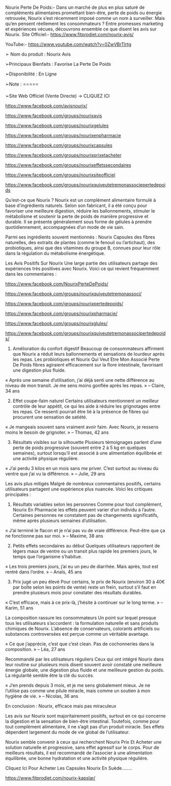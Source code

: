 Nourix Perte De Poids:- Dans un marché de plus en plus saturé de compléments alimentaires promettant bien-être, perte de poids ou énergie retrouvée, Nourix s’est récemment imposé comme un nom à surveiller. Mais qu’en pensent réellement les consommateurs ? Entre promesses marketing et expériences vécues, découvrons ensemble ce que disent les avis sur Nourix.
Site Officiel:- https://www.fitprodiet.com/nourix-avis/

YouTube:- https://www.youtube.com/watch?v=0ZwVBrTIrtg

➢ Nom du produit : Nourix Avis

➢Principaux Bienfaits : Favorise La Perte De Poids

➢Disponibilité : En Ligne

➢Note : ⭐⭐⭐⭐⭐

➢Site Web Officiel (Vente Directe) → CLIQUEZ ICI

https://www.facebook.com/avisnourix/

https://www.facebook.com/groups/nourixavis

https://www.facebook.com/groups/nourixgelules

https://www.facebook.com/groups/nourixenpharmacie

https://www.facebook.com/groups/nourixcapsules

https://www.facebook.com/groups/nourixprixetacheter

https://www.facebook.com/groups/nourixeffetssecondaires

https://www.facebook.com/groups/nourixsiteofficiel

https://www.facebook.com/groups/nourixquiveutetremonassociepertedepoids

Qu’est-ce que Nourix ?
Nourix est un complément alimentaire formulé à base d’ingrédients naturels. Selon son fabricant, il a été conçu pour favoriser une meilleure digestion, réduire les ballonnements, stimuler le métabolisme et soutenir la perte de poids de manière progressive et durable. Il se présente généralement sous forme de gélules à prendre quotidiennement, accompagnées d’un mode de vie sain.

Parmi ses ingrédients souvent mentionnés : Nourix Capsules des fibres naturelles, des extraits de plantes (comme le fenouil ou l’artichaut), des probiotiques, ainsi que des vitamines du groupe B, connues pour leur rôle dans la régulation du métabolisme énergétique.

Les Avis Positifs Sur Nourix
Une large partie des utilisateurs partage des expériences très positives avec Nourix. Voici ce qui revient fréquemment dans les commentaires :

https://www.facebook.com/NourixPerteDePoids/

https://www.facebook.com/groups/nourixquiveutetremonassoci/

https://www.facebook.com/groups/nourixpertedepoids/

https://www.facebook.com/groups/nourixpharmacie/

https://www.facebook.com/groups/nourixglules/

https://www.facebook.com/groups/nourixquiveutetremonassocipertedepoids/

1. Amélioration du confort digestif
Beaucoup de consommateurs affirment que Nourix a réduit leurs ballonnements et sensations de lourdeur après les repas. Les probiotiques et Nourix Qui Veut Etre Mon Associé Perte De Poids fibres agiraient efficacement sur la flore intestinale, favorisant une digestion plus fluide.

« Après une semaine d’utilisation, j’ai déjà senti une nette différence au niveau de mon transit. Je me sens moins gonflée après les repas. » – Claire, 34 ans

2. Effet coupe-faim naturel
Certains utilisateurs mentionnent un meilleur contrôle de leur appétit, ce qui les aide à réduire les grignotages entre les repas. Ce ressenti pourrait être lié à la présence de fibres qui procurent une sensation de satiété.

« Je mangeais souvent sans vraiment avoir faim. Avec Nourix, je ressens moins le besoin de grignoter. » – Thomas, 42 ans

3. Résultats visibles sur la silhouette
Plusieurs témoignages parlent d’une perte de poids progressive (souvent entre 2 à 5 kg en quelques semaines), surtout lorsqu’il est associé à une alimentation équilibrée et une activité physique régulière.

« J’ai perdu 3 kilos en un mois sans me priver. C’est surtout au niveau du ventre que j’ai vu la différence. » – Julie, 29 ans

Les avis plus mitigés
Malgré de nombreux commentaires positifs, certains utilisateurs partagent une expérience plus nuancée. Voici les critiques principales :

1. Résultats variables selon les personnes
Comme pour tout complément, Nourix En Pharmacie les effets peuvent varier d’un individu à l’autre. Certaines personnes ne constatent pas de changements significatifs, même après plusieurs semaines d’utilisation.

« J’ai terminé le flacon et je n’ai pas vu de vraie différence. Peut-être que ça ne fonctionne pas sur moi. » – Maxime, 38 ans

2. Petits effets secondaires au début
Quelques utilisateurs rapportent de légers maux de ventre ou un transit plus rapide les premiers jours, le temps que l’organisme s’habitue.

« Les trois premiers jours, j’ai eu un peu de diarrhée. Mais après, tout est rentré dans l’ordre. » – Anaïs, 45 ans

3. Prix jugé un peu élevé
Pour certains, le prix de Nourix (environ 30 à 40€ par boîte selon les points de vente) reste un frein, surtout s’il faut en prendre plusieurs mois pour constater des résultats durables.

« C’est efficace, mais à ce prix-là, j’hésite à continuer sur le long terme. » – Karim, 51 ans

La composition rassure les consommateurs
Un point sur lequel presque tous les utilisateurs s’accordent : la formulation naturelle et sans produits chimiques de Nourix. L’absence de conservateurs, colorants artificiels ou substances controversées est perçue comme un véritable avantage.

« Ce que j’apprécie, c’est que c’est clean. Pas de cochonneries dans la composition. » – Léa, 27 ans

Recommandé par les utilisateurs réguliers
Ceux qui ont intégré Nourix dans leur routine sur plusieurs mois disent souvent avoir constaté une meilleure énergie globale, une digestion plus fluide et une meilleure gestion du poids. La régularité semble être la clé du succès.

« J’en prends depuis 3 mois, et je me sens globalement mieux. Je ne l’utilise pas comme une pilule miracle, mais comme un soutien à mon hygiène de vie. » – Nicolas, 36 ans

 En conclusion : Nourix, efficace mais pas miraculeux

Les avis sur Nourix sont majoritairement positifs, surtout en ce qui concerne la digestion et la sensation de bien-être intestinal. Toutefois, comme pour tout complément alimentaire, il ne s’agit pas d’un produit miracle. Ses effets dépendent largement du mode de vie global de l’utilisateur.

Nourix semble convenir à ceux qui recherchent Nourix Prix Et Acheter une solution naturelle et progressive, sans effet agressif sur le corps. Pour de meilleurs résultats, il est recommandé de l’associer à une alimentation équilibrée, une bonne hydratation et une activité physique régulière.

Cliquez Ici Pour Acheter Les Capsules Nourix En Suède........

https://www.fitprodiet.com/nourix-kapslar/
